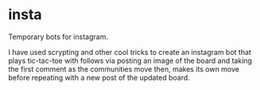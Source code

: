 # insta
Temporary bots for instagram.

I have used scrypting and other cool tricks to create an instagram bot that plays tic-tac-toe with follows via posting an image of the board and taking the first comment as the communities move then, makes its own move before repeating with a new post of the updated board.
